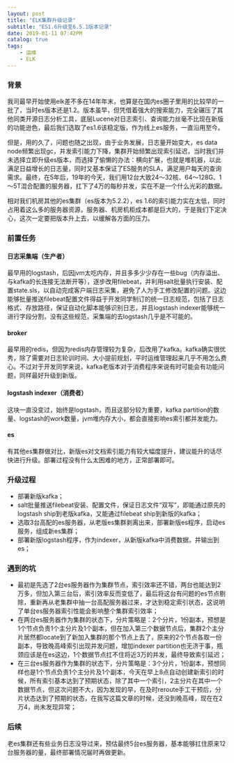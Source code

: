 ```yaml
---
layout: post
title: "ELK集群升级记录"
subtitle: "ES1.6升级至6.5.1版本记录"
date: 2019-01-11 07:42PM
catalog: true
tags:
    - 运维
    - ELK
---
```


### 背景

我司最早开始使用elk差不多在14年年末，也算是在国内es圈子里用的比较早的一批了，当时es版本还是1.2。版本虽早，但凭借着强大的搜索能力，完全碾压了其他同类开源日志分析工具，底层Lucene对日志索引、查询能力丝毫不比现在新版的功能逊色，最后我们选取了es1.6该稳定版，作为线上es服务，一直沿用至今。

但是，用的久了，问题也随之出现，由于业务发展，日志量开始变大，es data node频繁出现gc，并发索引能力下降，集群开始频繁出现索引延迟，当时我们并未选择立即升级es版本，而选择了偷懒的办法：横向扩展，也就是堆机器，以此满足日益增长的日志量，同时又基本保证了ES服务的SLA，满足用户每天的查询需求。最终，在5年后，19年的今天，我们用12台大致24～32核、64～128G、1～5T混合配置的服务器，扛下了4万的每秒并发，实在不是一个什么光彩的数据。

相对我们机房其他的es集群（es版本为5.2.2），es 1.6的索引能力实在太低，同时占用着这么多的服务器资源，服务器、机房机柜成本都是巨大的，于是我们下定决心，这次一定要把版本升上去，以缓解各方面的压力。

### 前置任务

#### 日志采集端（生产者）

最早用的logstash，后因jvm太吃内存，并且多多少少存在一些bug（内存溢出、与kafka的长连接无法断开等），逐步改用filebeat，并利用salt批量执行安装、配置state.sls，以自动完成客户端日志采集，避免了人为手工修改配置的问题。这边能够批量推送filebeat配置文件得益于开发同学制订的统一日志规范，包括了日志格式、存放路径，保证自动化脚本能够识别日志，并且logstash indexer能够统一进行字段分割，没有这些规范，采集端的去logstash几乎是不可能的。

#### broker

最早用的redis，但因为redis内存管理较为复杂，后改用了kafka。kafka确实很优秀，除了需要对日志轮训时间、大小提前规划，平时运维管理起来几乎不用怎么费心。不过对于开发同学来说，kafka老版本对于消费程序来说有时可能会有功能问题，同样最好升级到新版。

#### logstash indexer（消费者）

这块一直没变过，始终是logstash，而且这部分较为重要，kafka partition的数量、logstash的work数量，jvm堆内存大小，都会直接影响es索引都并发能力。

#### es

有其他es集群做对比，新版es对文档索引能力有较大幅度提升，建议能升的话尽快进行升级。部署过程没有什么太困难的地方，正常部署即可。

### 升级过程

- 部署新版kafka；
- salt批量推送filebeat安装、配置文件，保证日志文件“双写”，即能通过原先的logstash ship到老版kafka，又能通过filebeat ship到新版的kafka；
- 选取3台高配的es服务器，从老版es集群剥离出来，部署新版es程序，启动es服务，组成新es集群；
- 部署新版logstash程序，作为indexer，从新版kafka中消费数据，并输出到es；

### 遇到的坑

- 最初是先选了2台es服务器作为集群节点，索引效率还不错，两台也能达到2万多，但加入第三台后，索引效率反而变低了，最后将这台有问题的es节点剔除，重新再从老集群中抽一台高配服务器过来，才达到稳定索引状态，这说明了单台es服务器索引性能会影响整个集群索引效率；
- 在两台es服务器作为集群的状态下，分片策略是：2个分片，1份副本，预想是1个节点负责1个主分片及1个副本，但在加入第三个数据节点后，集群2个主分片居然都locate到了新加入集群的那个节点上去了，原来的2个节点各取一份副本，导致晚高峰索引出现并发问题，增加indexer partition也无济于事，瓶颈应该是在es这边，1个数据节点扛不住将近3万的并发，最终导致索引延迟；
- 在三台es服务器作为集群的状态下，分片策略是：3个分片，1份副本，预想同样也是1个节点负责1个主分片及1个副本，今天在早上8点自动创建新索引的时候，所有索引基本达到了预期状态，除了其中一个索引，2主分片在其中一个数据节点，但这次问题不大，因为发现的早，在及时reroute手工干预后，分片状态达到了预期的状态，在我写这篇文章的时候，还没到晚高峰，现在在2万4，尚未发现异常；

### 后续

老es集群还有些业务日志没导过来，预估最终5台es服务器，基本能够扛住原来12台服务器的量，最终部署情况届时再做更新。